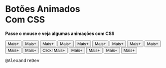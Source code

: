 <!DOCTYPE html>
<html lang="pt-br">
    <head>
        <meta charset="utf-8">
        <meta http-equiv="X-UA-Compatible" content="IE=edge">
        <title>animation_with_css
        </title>
        <meta name="description" content="">
        <meta name="viewport" content="width=device-width, initial-scale=1">
        <link rel="stylesheet" type="text/css" href="btn.animation.css">
        <header>
            <link href="https://fonts.googleapis.com/css2?family=Lato&display=swap" rel="stylesheet">
          </header> 
          <h1>Botões Animados<br>Com CSS</h1> 
          <p><strong>Passe o mouse e veja algumas animações com CSS </strong></p>
          <div class="frame">
              <button class="custom-btn btn-1">Mais+</button> 
              <button class="custom-btn btn-2">Mais+</button> 
              <button class="custom-btn btn-3"><span>Mais+</span></button> 
              <button class="custom-btn btn-4"><span>Mais+</span></button> 
              <button class="custom-btn btn-5"><span>Mais+</span></button> 
              <button class="custom-btn btn-6"><span>Mais+</span></button> 
              <button class="custom-btn btn-7"><span>Mais+</span></button> 
              <button class="custom-btn btn-8"><span>Mais+</span></button> 
              <button class="custom-btn btn-9">Mais+</button> 
              <button class="custom-btn btn-10">Mais+</button> 
              <button class="custom-btn btn-11">Mais+
                  <div class="dot"></div></button> 
                  <button class="custom-btn btn-12"><span>Click!</span>
                      <span>Mais+</span></button> 
                      <button class="custom-btn btn-13">Mais+</button> 
                      <button class="custom-btn btn-14">Mais+</button> 
                      <button class="custom-btn btn-15">Mais+</button> 
                      <button class="custom-btn btn-16">Mais+</button> 
                      <p style="font-family: Andale Mono, monospace;">@AlexandreDev</p> 
          </div>
    </head>
    <body>
        <script src="" async defer></script>
    </body>
</html>
